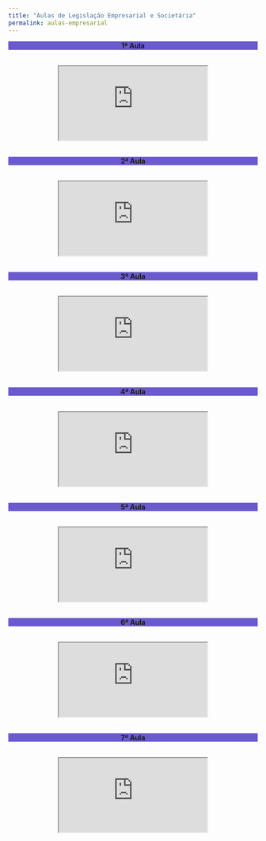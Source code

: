 ```yaml
---
title: "Aulas de Legislação Empresarial e Societária"
permalink: aulas-empresarial
---
```

<div style="text-align:center"><b><p style="background-color:SlateBlue;">1ª Aula</p></b></div>
<br>
<div class="container">
<div style="text-align:center"><iframe class="responsive-iframe" src="https://www.youtube.com/embed/rQE4Z77bvIY"></iframe></div></div>
<br>
<div style="text-align:center"><b><p style="background-color:SlateBlue;">2ª Aula</p></b></div>
<br>
<div class="container">
<div style="text-align:center"><iframe class="responsive-iframe" src="https://www.youtube.com/embed/30QaV94zYB0"></iframe></div></div>
<br>
<div style="text-align:center"><b><p style="background-color:SlateBlue;">3ª Aula</p></b></div>
<br>
<div class="container">
<div style="text-align:center"><iframe class="responsive-iframe" src="https://www.youtube.com/embed/f_A9oRQOI9M"></iframe></div></div>
<br>
<div style="text-align:center"><b><p style="background-color:SlateBlue;">4ª Aula</p></b></div>
<br>
<div class="container">
<div style="text-align:center"><iframe class="responsive-iframe" src="https://www.youtube.com/embed/NhyZYgglf5k"></iframe></div></div>
<br>
<div style="text-align:center"><b><p style="background-color:SlateBlue;">5ª Aula</p></b></div>
<br>
<div class="container">
<div style="text-align:center"><iframe class="responsive-iframe" src="https://www.youtube.com/embed/2-DfcDlGmiY"></iframe></div></div>
<br>
<div style="text-align:center"><b><p style="background-color:SlateBlue;">6ª Aula</p></b></div>
<br>
<div class="container">
<div style="text-align:center"><iframe class="responsive-iframe" src="https://www.youtube.com/embed/bw51Fm1sI4E"></iframe></div></div>
<br>
<div style="text-align:center"><b><p style="background-color:SlateBlue;">7ª Aula</p></b></div>
<br>
<div class="container">
<div style="text-align:center"><iframe class="responsive-iframe" src="https://www.youtube.com/embed/KLryXkg1WR8"></iframe></div></div>
<br>
